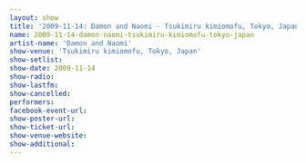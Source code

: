 ```yaml
---
layout: show
title: '2009-11-14: Damon and Naomi - Tsukimiru kimiomofu, Tokyo, Japan'
name: 2009-11-14-damon-naomi-tsukimiru-kimiomofu-tokyo-japan
artist-name: 'Damon and Naomi'
show-venue: 'Tsukimiru kimiomofu, Tokyo, Japan'
show-setlist: 
show-date: 2009-11-14
show-radio: 
show-lastfm: 
show-cancelled: 
performers: 
facebook-event-url: 
show-poster-url: 
show-ticket-url: 
show-venue-website: 
show-additional: 
---
```


